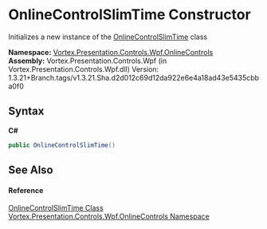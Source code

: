# OnlineControlSlimTime Constructor 
 

Initializes a new instance of the <a href="T_Vortex_Presentation_Controls_Wpf_OnlineControls_OnlineControlSlimTime.md">OnlineControlSlimTime</a> class

**Namespace:**&nbsp;<a href="N_Vortex_Presentation_Controls_Wpf_OnlineControls.md">Vortex.Presentation.Controls.Wpf.OnlineControls</a><br />**Assembly:**&nbsp;Vortex.Presentation.Controls.Wpf (in Vortex.Presentation.Controls.Wpf.dll) Version: 1.3.21+Branch.tags/v1.3.21.Sha.d2d012c69d12da922e6e4a18ad43e5435cbba0f0

## Syntax

**C#**<br />
``` C#
public OnlineControlSlimTime()
```


## See Also


#### Reference
<a href="T_Vortex_Presentation_Controls_Wpf_OnlineControls_OnlineControlSlimTime.md">OnlineControlSlimTime Class</a><br /><a href="N_Vortex_Presentation_Controls_Wpf_OnlineControls.md">Vortex.Presentation.Controls.Wpf.OnlineControls Namespace</a><br />